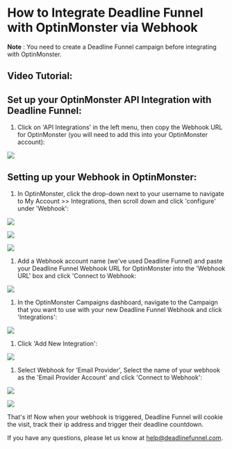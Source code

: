 # How to Integrate Deadline Funnel with OptinMonster via Webhook

**Note** : You need to create a Deadline Funnel campaign before integrating with OptinMonster.

## Video Tutorial:

## Set up your OptinMonster API Integration with Deadline Funnel:

1. Click on 'API Integrations' in the left menu, then copy the Webhook URL for OptinMonster \(you will need to add this into your OptinMonster account\):

![](https://s3.amazonaws.com/helpscout.net/docs/assets/53974d6ce4b0c76107b109d1/images/5b4cc1ae0428631d7a88f334/file-z0U2EIJHEV.png)

## Setting up your Webhook in OptinMonster:

1. In OptinMonster, click the drop-down next to your username to navigate to My Account &gt;&gt; Integrations, then scroll down and click 'configure' under 'Webhook':

![](https://s3.amazonaws.com/helpscout.net/docs/assets/53974d6ce4b0c76107b109d1/images/59c41473042863033a1d0581/file-cOtCoutiEo.png)

![](https://s3.amazonaws.com/helpscout.net/docs/assets/53974d6ce4b0c76107b109d1/images/59c414ac042863033a1d0583/file-NPhANmc5jU.png)

![](https://s3.amazonaws.com/helpscout.net/docs/assets/53974d6ce4b0c76107b109d1/images/5a2017b7042863319924e39d/file-eirPnvh8MJ.png)

1. Add a Webhook account name \(we've used Deadline Funnel\) and paste your Deadline Funnel Webhook URL for OptinMonster into the 'Webhook URL' box and click 'Connect to Webhook:

![](https://s3.amazonaws.com/helpscout.net/docs/assets/53974d6ce4b0c76107b109d1/images/59c431d52c7d3a73488d0d75/file-Ru2tinqzCq.png)

1. In the OptinMonster Campaigns dashboard, navigate to the Campaign that you want to use with your new Deadline Funnel Webhook and click 'Integrations':

![](https://s3.amazonaws.com/helpscout.net/docs/assets/53974d6ce4b0c76107b109d1/images/5b2d21292c7d3a0fa9a3574b/file-x4kT6zleqr.png)

1. Click 'Add New Integration':

![](https://s3.amazonaws.com/helpscout.net/docs/assets/53974d6ce4b0c76107b109d1/images/5b2d21780428632c466b3bda/file-N1UuH9uOsV.png)

1. Select Webhook for 'Email Provider', Select the name of your webhook as the 'Email Provider Account' and click 'Connect to Webhook':

![](https://s3.amazonaws.com/helpscout.net/docs/assets/53974d6ce4b0c76107b109d1/images/5b2d22042c7d3a0fa9a35757/file-T7UK0DEqyB.png)

![](https://s3.amazonaws.com/helpscout.net/docs/assets/53974d6ce4b0c76107b109d1/images/5b2d225c2c7d3a0fa9a35759/file-FjWNceWcEN.png)

That's it! Now when your webhook is triggered, Deadline Funnel will cookie the visit, track their ip address and trigger their deadline countdown.

If you have any questions, please let us know at [help@deadlinefunnel.com](mailto:mailto:help@deadlinefunnel.com).

